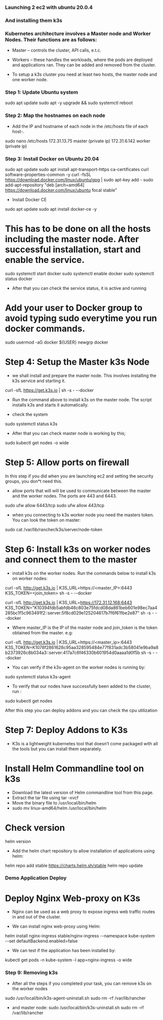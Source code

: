 ### Launching 2 ec2 with ubuntu 20.0.4
### And installing them k3s

### Kubernetes architecture involves a Master node and Worker Nodes. Their functions are as follows:

- Master – controls the cluster, API calls, e.t.c.
- Workers – these handles the workloads, where the pods are deployed and applications ran. They can be added and removed from the cluster.

- To setup a k3s cluster you need at least two hosts, the master node and one worker node.

### Step 1: Update Ubuntu system
sudo apt update
sudo apt -y upgrade && sudo systemctl reboot

### Step 2: Map the hostnames on each node

- Add the IP and hostname of each node in the /etc/hosts file of each host-.

sudo nano /etc/hosts
172.31.13.75 master (private ip)
172.31.6.142 worker (private ip)

### Step 3: Install Docker on Ubuntu 20.04

sudo apt update
sudo apt install apt-transport-https ca-certificates curl software-properties-common -y
curl -fsSL https://download.docker.com/linux/ubuntu/gpg | sudo apt-key add -
sudo add-apt-repository "deb [arch=amd64] https://download.docker.com/linux/ubuntu focal stable"

- Install Docker CE 

sudo apt update
sudo apt install docker-ce -y

# This has to be done on all the hosts including the master node. After successful installation, start and enable the service.

sudo systemctl start docker
sudo systemctl enable docker
sudo systemctl status docker

- After that you can check the service status, it is active and running

# Add your user to Docker group to avoid typing sudo everytime you run docker commands.

sudo usermod -aG docker ${USER}
newgrp docker

# Step 4: Setup the Master k3s Node

- we shall install and prepare the master node. This involves installing the k3s service and starting it.

curl -sfL https://get.k3s.io | sh -s - --docker

- Run the command above to install k3s on the master node. The script installs k3s and starts it automatically.

- check the system

sudo systemctl status k3s

- After that you can check master node is working by this;

sudo kubectl get nodes -o wide

# Step 5: Allow ports on firewall
In this step if you did when you are launching ec2 and setting the security groups, you don*t need this.

- allow ports that will will be used to communicate between the master and the worker nodes. The ports are 443 and 6443.

sudo ufw allow 6443/tcp
sudo ufw allow 443/tcp

- when you connecting to k3s worker node you need the masters token. You can look the token on master:

sudo cat /var/lib/rancher/k3s/server/node-token

# Step 6: Install k3s on worker nodes and connect them to the master

- install k3s on the worker nodes. Run the commands below to install k3s on worker nodes:

curl -sfL http://get.k3s.io | K3S_URL=https://<master_IP>:6443 K3S_TOKEN=<join_token> sh -s - --docker

curl -sfL http://get.k3s.io | K3S_URL=https://172.31.12.168:6443 K3S_TOKEN="K10394fdb5abfdb46c803e75fdcd08da861beb601e98ec7aa4285bc1f5c963491f2::server:5f8cd029e125204617b7f6f61fbe2e87" sh -s - --docker


- Where master_IP is the IP of the master node and join_token is the token obtained from the master. e.g:

curl -sfL http://get.k3s.io | K3S_URL=https://<master_ip>:6443 K3S_TOKEN=K1078f2861628c95aa328595484e77f831adc3b58041e9ba9a8b2373926c8b034a3::server:417a7c6f46330b601954d0aaaa1d0f5b sh -s - --docker

- You can verify if the k3s-agent on the worker nodes is running by:

sudo systemctl status k3s-agent

- To verify that our nodes have successfully been added to the cluster, run :

sudo kubectl get nodes

After this step you can deploy addons and you can check the cpu utilization

# Step 7: Deploy Addons to K3s
- K3s is a lightweight kubernetes tool that doesn’t come packaged with all the tools but you can install them separately.

# Install Helm Commandline tool on k3s
- Download the latest version of Helm commandline tool from this page.
- Extract the tar file using tar -xvcf <downloaded-file>
- Move the binary file to /usr/local/bin/helm
- sudo mv linux-amd64/helm /usr/local/bin/helm

# Check version

helm version

- Add the helm chart repository to allow installation of applications using helm:

helm repo add stable https://charts.helm.sh/stable
helm repo update

### Demo Application Deploy

# Deploy Nginx Web-proxy on K3s

- Nginx can be used as a web proxy to expose ingress web traffic routes in and out of the cluster.

- We can install nginx web-proxy using Helm:

helm install nginx-ingress stable/nginx-ingress --namespace kube-system \
  --set defaultBackend.enabled=false

- We can test if the application has been installed by:

kubectl get pods -n kube-system -l app=nginx-ingress -o wide

### Step 9: Removing k3s

- After all the steps if you completed your task, you can remove k3s on the worker nodes

sudo /usr/local/bin/k3s-agent-uninstall.sh
sudo rm -rf /var/lib/rancher

- and master node:
sudo /usr/local/bin/k3s-uninstall.sh
sudo rm -rf /var/lib/rancher